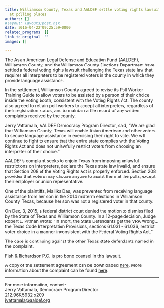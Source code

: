 ```yaml
---
title: Williamson County, Texas and AALDEF settle voting rights lawsuit on interpreters
  at polling places
authors: []
#layout: layouts/post.njk
date: 2016-04-22T09:25:59+0000
related_programs: []
link_to_original: ''
images: []

---
```

The Asian American Legal Defense and Education Fund (AALDEF), Williamson County, and the Williamson County Elections Department have settled a federal voting rights lawsuit challenging the Texas state law that requires all interpreters to be registered voters in the county in which they provide language assistance.

In the settlement, Williamson County agreed to revise its Poll Worker Training Guide to allow voters to be assisted by a person of their choice inside the voting booth, consistent with the Voting Rights Act. The county also agreed to retrain poll workers to accept all interpreters, regardless of their registration status, and to maintain a file record of any written complaints received by the county.

Jerry Vattamala, AALDEF Democracy Program Director, said, “We are glad that Williamson County, Texas will enable Asian American and other voters to secure language assistance in exercising their right to vote. We will continue to fight to ensure that the entire state complies with the Voting Rights Act and does not unlawfully restrict voters from choosing an interpreter of their choice.”

AALDEF’s complaint seeks to enjoin Texas from imposing unlawful restrictions on interpreters, declare the Texas state law invalid, and ensure that Section 208 of the Voting Rights Act is properly enforced. Section 208 provides that voters may choose anyone to assist them at the polls, except their employer or union representative.

One of the plaintiffs, Mallika Das, was prevented from receiving language assistance from her son in the 2014 midterm elections in Williamson County, Texas, because her son was not a registered voter in that county.

On Dec. 3, 2015, a federal district court denied the motion to dismiss filed by the State of Texas and Williamson County. In a 12-page decision, Judge Robert L. Pitman wrote: “In short, the State Defendants get the VRA wrong…the Texas Code Interpretation Provisions, sections 61.031 – 61.036, restrict voter choice in a manner inconsistent with the Federal Voting Rights Act.”

The case is continuing against the other Texas state defendants named in the complaint.

Fish & Richardson P.C. is pro bono counsel in this lawsuit.

A copy of the settlement agreement can be downloaded [here](/uploads/pdf/TXsettlement.pdf). More information about the complaint can be found [here](/press-release/texas-federal-court-rules-that-aaldef-voting-rights-lawsuit-can-proceed/).

***

For more information, contact:  
Jerry Vattamala, Democracy Program Director  
212\.966.5932 x209  
jvattamala@aaldef.org